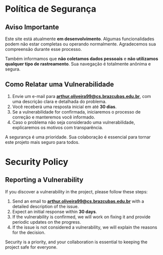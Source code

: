 # Política de Segurança

## Aviso Importante

Este site está atualmente **em desenvolvimento**. Algumas funcionalidades podem não estar completas ou operando normalmente. Agradecemos sua compreensão durante esse processo.

Também informamos que **não coletamos dados pessoais** e **não utilizamos qualquer tipo de rastreamento**. Sua navegação é totalmente anônima e segura.

## Como Relatar uma Vulnerabilidade

1. Envie um e-mail para **arthur.oliveira99@cs.brazcubas.edu.br**, com uma descrição clara e detalhada do problema.
2. Você receberá uma resposta inicial em até **30 dias**.
3. Se a vulnerabilidade for confirmada, iniciaremos o processo de correção e manteremos você informado.
4. Caso o problema não seja considerado uma vulnerabilidade, explicaremos os motivos com transparência.

A segurança é uma prioridade. Sua colaboração é essencial para tornar este projeto mais seguro para todos.


# Security Policy  

## Reporting a Vulnerability  

If you discover a vulnerability in the project, please follow these steps:  

1. Send an email to **arthur.oliveira99@cs.brazcubas.edu.br** with a detailed description of the issue.  
2. Expect an initial response within **30 days**.  
3. If the vulnerability is confirmed, we will work on fixing it and provide periodic updates on the progress.  
4. If the issue is not considered a vulnerability, we will explain the reasons for the decision.  

Security is a priority, and your collaboration is essential to keeping the project safe for everyone.  
